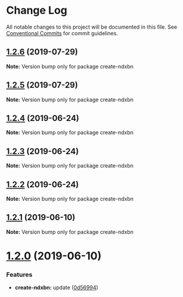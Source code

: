 # Change Log

All notable changes to this project will be documented in this file.
See [Conventional Commits](https://conventionalcommits.org) for commit guidelines.

## [1.2.6](https://github.com/ndxbn/ndxbn/compare/create-ndxbn@1.2.5...create-ndxbn@1.2.6) (2019-07-29)

**Note:** Version bump only for package create-ndxbn





## [1.2.5](https://github.com/ndxbn/ndxbn/compare/create-ndxbn@1.2.4...create-ndxbn@1.2.5) (2019-07-29)

**Note:** Version bump only for package create-ndxbn





## [1.2.4](https://github.com/ndxbn/ndxbn/compare/create-ndxbn@1.2.3...create-ndxbn@1.2.4) (2019-06-24)

**Note:** Version bump only for package create-ndxbn





## [1.2.3](https://github.com/ndxbn/ndxbn/compare/create-ndxbn@1.2.2...create-ndxbn@1.2.3) (2019-06-24)

**Note:** Version bump only for package create-ndxbn





## [1.2.2](https://github.com/ndxbn/ndxbn/compare/create-ndxbn@1.2.1...create-ndxbn@1.2.2) (2019-06-24)

**Note:** Version bump only for package create-ndxbn





## [1.2.1](https://github.com/ndxbn/ndxbn/compare/create-ndxbn@1.2.0...create-ndxbn@1.2.1) (2019-06-10)

**Note:** Version bump only for package create-ndxbn





# [1.2.0](https://github.com/ndxbn/ndxbn/compare/create-ndxbn@0.0.4...create-ndxbn@1.2.0) (2019-06-10)

### Features

- **create-ndxbn:** update ([0d56994](https://github.com/ndxbn/ndxbn/commit/0d56994))
